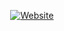 <p align="center">
<a href="https://Technocyber.tk"><img title="Website" src="https://img.shields.io/badge/Click Here-To Visit-yellow?style=for-the-badge&logo=Website"></a>
</p>
